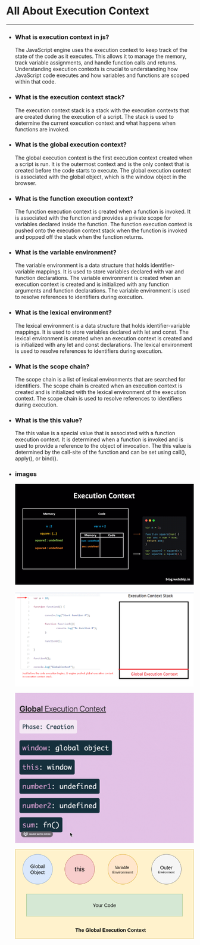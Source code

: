# All About Execution Context

---

- ### What is execution context in js?
    The JavaScript engine uses the execution context to keep track of the state of the code as it executes. This allows it to manage the memory, track variable assignments, and handle function calls and returns. Understanding execution contexts is crucial to understanding how JavaScript code executes and how variables and functions are scoped within that code.

- ### What is the execution context stack?
    The execution context stack is a stack with the execution contexts that are created during the execution of a script. The stack is used to determine the current execution context and what happens when functions are invoked.

- ### What is the global execution context?
    The global execution context is the first execution context created when a script is run. It is the outermost context and is the only context that is created before the code starts to execute. The global execution context is associated with the global object, which is the window object in the browser.                                          

- ### What is the function execution context?
    The function execution context is created when a function is invoked. It is associated with the function and provides a private scope for variables declared inside the function. The function execution context is pushed onto the execution context stack when the function is invoked and popped off the stack when the function returns.

- ### What is the variable environment?
    The variable environment is a data structure that holds identifier-variable mappings. It is used to store variables declared with var and function declarations. The variable environment is created when an execution context is created and is initialized with any function arguments and function declarations. The variable environment is used to resolve references to identifiers during execution.

- ### What is the lexical environment?  
    The lexical environment is a data structure that holds identifier-variable mappings. It is used to store variables declared with let and const. The lexical environment is created when an execution context is created and is initialized with any let and const declarations. The lexical environment is used to resolve references to identifiers during execution.

- ### What is the scope chain?
    The scope chain is a list of lexical environments that are searched for identifiers. The scope chain is created when an execution context is created and is initialized with the lexical environment of the execution context. The scope chain is used to resolve references to identifiers during execution.

- ### What is the this value?
    The this value is a special value that is associated with a function execution context. It is determined when a function is invoked and is used to provide a reference to the object of invocation. The this value is determined by the call-site of the function and can be set using call(), apply(), or bind().

- ### images

    ![execution context](./../assets/execution_context/00_exection_context.gif)


    ![execution context](./../assets/execution_context/01_exection_context.gif)


    ![execution context](./../assets/execution_context/02_global-execution-3.gif)


    ![execution context](./../assets/execution_context/03_global_execution_context.png)

    